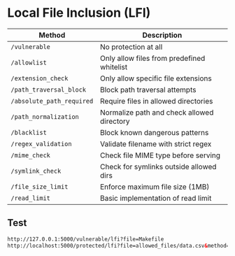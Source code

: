 # Local File Inclusion (LFI)

| Method | Description |
|----------| ------------|
| `/vulnerable` | No protection at all |
| `/allowlist` | Only allow files from predefined whitelist |
| `/extension_check` | Only allow specific file extensions |
| `/path_traversal_block` | Block path traversal attempts |
| `/absolute_path_required` | Require files in allowed directories |
| `/path_normalization` | Normalize path and check allowed directory |
| `/blacklist` | Block known dangerous patterns |
| `/regex_validation` | Validate filename with strict regex |
| `/mime_check` | Check file MIME type before serving |
| `/symlink_check` | Check for symlinks outside allowed dirs |
| `/file_size_limit` | Enforce maximum file size (1MB) |
| `/read_limit` | Basic implementation of read limit |

## Test

```html
http://127.0.0.1:5000/vulnerable/lfi?file=Makefile
http://localhost:5000/protected/lfi?file=allowed_files/data.csv&method=allowlist
```